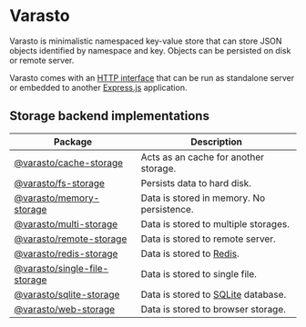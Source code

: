 # Varasto

Varasto is minimalistic namespaced key-value store that can store JSON objects
identified by namespace and key. Objects can be persisted on disk or remote
server.

Varasto comes with an [HTTP interface] that can be run as standalone server or
embedded to another [Express.js] application.

[http interface]: https://www.npmjs.com/package/@varasto/server
[express.js]: https://expressjs.com

## Storage backend implementations

| Package                        | Description                               |
| ------------------------------ | ----------------------------------------- |
| [@varasto/cache-storage]       | Acts as an cache for another storage.     |
| [@varasto/fs-storage]          | Persists data to hard disk.               |
| [@varasto/memory-storage]      | Data is stored in memory. No persistence. |
| [@varasto/multi-storage]       | Data is stored to multiple storages.      |
| [@varasto/remote-storage]      | Data is stored to remote server.          |
| [@varasto/redis-storage]       | Data is stored to [Redis].                |
| [@varasto/single-file-storage] | Data is stored to single file.            |
| [@varasto/sqlite-storage]      | Data is stored to [SQLite] database.      |
| [@varasto/web-storage]         | Data is stored to browser storage.        |

[@varasto/cache-storage]: https://www.npmjs.com/package/@varasto/cache-storage
[@varasto/fs-storage]: https://www.npmjs.com/package/@varasto/fs-storage
[@varasto/memory-storage]: https://www.npmjs.com/package/@varasto/memory-storage
[@varasto/multi-storage]: https://www.npmjs.com/package/@varasto/multi-storage
[@varasto/remote-storage]: https://www.npmjs.com/package/@varasto/remote-storage
[@varasto/redis-storage]: https://www.npmjs.com/package/@varasto/redis-storage
[@varasto/single-file-storage]: https://www.npmjs.com/package/@varasto/single-file-storage
[@varasto/sqlite-storage]: https://www.npmjs.com/package/@varasto/sqlite-storage
[@varasto/web-storage]: https://www.npmjs.com/package/@varasto/web-storage
[redis]: https://redis.io
[sqlite]: https://www.sqlite.org
